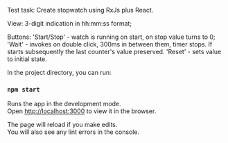 Test task: 
Create stopwatch using RxJs plus React.

View:
3-digit indication in hh:mm:ss format;

Buttons: 
'Start/Stop' - watch is running on start, on stop value turns to 0;
'Wait' - invokes on double click, 300ms in between them, timer stops. If starts subsequently the last counter's value preserved.
'Reset' - sets value to initial state.

In the project directory, you can run:

### `npm start`

Runs the app in the development mode.\
Open [http://localhost:3000](http://localhost:3000) to view it in the browser.

The page will reload if you make edits.\
You will also see any lint errors in the console.